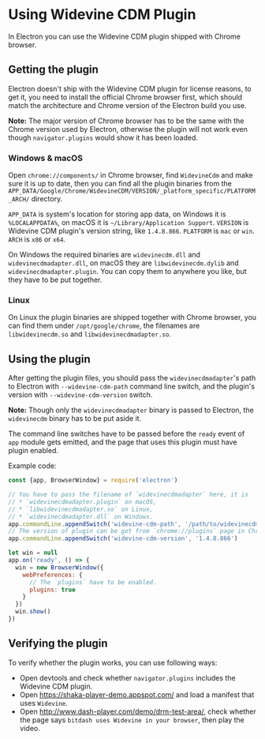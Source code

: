 # Using Widevine CDM Plugin

In Electron you can use the Widevine CDM plugin shipped with Chrome browser.

## Getting the plugin

Electron doesn't ship with the Widevine CDM plugin for license reasons, to get
it, you need to install the official Chrome browser first, which should match
the architecture and Chrome version of the Electron build you use.

**Note:** The major version of Chrome browser has to be the same with the Chrome
version used by Electron, otherwise the plugin will not work even though
`navigator.plugins` would show it has been loaded.

### Windows & macOS

Open `chrome://components/` in Chrome browser, find `WidevineCdm` and make
sure it is up to date, then you can find all the plugin binaries from the
`APP_DATA/Google/Chrome/WidevineCDM/VERSION/_platform_specific/PLATFORM_ARCH/`
directory.

`APP_DATA` is system's location for storing app data, on Windows it is
`%LOCALAPPDATA%`, on macOS it is `~/Library/Application Support`. `VERSION` is
Widevine CDM plugin's version string, like `1.4.8.866`. `PLATFORM` is `mac` or
`win`. `ARCH` is `x86` or `x64`.

On Windows the required binaries are `widevinecdm.dll` and
`widevinecdmadapter.dll`, on macOS they are `libwidevinecdm.dylib` and
`widevinecdmadapter.plugin`. You can copy them to anywhere you like, but they
have to be put together.

### Linux

On Linux the plugin binaries are shipped together with Chrome browser, you can
find them under `/opt/google/chrome`, the filenames are `libwidevinecdm.so` and
`libwidevinecdmadapter.so`.

## Using the plugin

After getting the plugin files, you should pass the `widevinecdmadapter`'s path
to Electron with `--widevine-cdm-path` command line switch, and the plugin's
version with `--widevine-cdm-version` switch.

**Note:** Though only the `widevinecdmadapter` binary is passed to Electron, the
`widevinecdm` binary has to be put aside it.

The command line switches have to be passed before the `ready` event of `app`
module gets emitted, and the page that uses this plugin must have plugin
enabled.

Example code:

```javascript
const {app, BrowserWindow} = require('electron')

// You have to pass the filename of `widevinecdmadapter` here, it is
// * `widevinecdmadapter.plugin` on macOS,
// * `libwidevinecdmadapter.so` on Linux,
// * `widevinecdmadapter.dll` on Windows.
app.commandLine.appendSwitch('widevine-cdm-path', '/path/to/widevinecdmadapter.plugin')
// The version of plugin can be got from `chrome://plugins` page in Chrome.
app.commandLine.appendSwitch('widevine-cdm-version', '1.4.8.866')

let win = null
app.on('ready', () => {
  win = new BrowserWindow({
    webPreferences: {
      // The `plugins` have to be enabled.
      plugins: true
    }
  })
  win.show()
})
```

## Verifying the plugin

To verify whether the plugin works, you can use following ways:

* Open devtools and check whether `navigator.plugins` includes the Widevine
CDM plugin.
* Open https://shaka-player-demo.appspot.com/ and load a manifest that uses
`Widevine`.
* Open http://www.dash-player.com/demo/drm-test-area/, check whether the page
says `bitdash uses Widevine in your browser`, then play the video.
